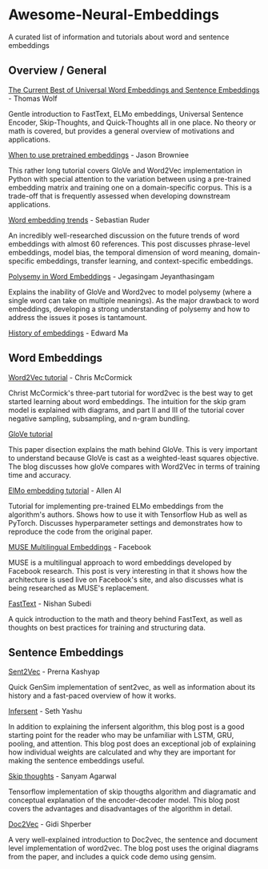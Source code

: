 # Awesome-Neural-Embeddings

A curated list of information and tutorials about word and sentence embeddings

## Overview / General

[The Current Best of Universal Word Embeddings and Sentence Embeddings](https://medium.com/huggingface/universal-word-sentence-embeddings-ce48ddc8fc3a) - Thomas Wolf

Gentle introduction to FastText, ELMo embeddings, Universal Sentence Encoder, Skip-Thoughts, and Quick-Thoughts all in one place. No theory or math is covered, but provides a general overview of motivations and applications.

[When to use pretrained embeddings](https://machinelearningmastery.com/develop-word-embeddings-python-gensim/) - Jason Browniee

This rather long tutorial covers GloVe and Word2Vec implementation in Python with special attention to the variation between using a pre-trained embedding matrix and training one on a domain-specific corpus. This is a trade-off that is frequently assessed when developing downstream applications.

[Word embedding trends](http://ruder.io/word-embeddings-2017/) - Sebastian Ruder

An incredibly well-researched discussion on the future trends of word embeddings with almost 60 references. This post discusses phrase-level embeddings, model bias, the temporal dimension of word meaning, domain-specific embeddings, transfer learning, and context-specific embeddings.

[Polysemy in Word Embeddings](https://medium.com/@jegasingamjeyanthasingam/word-embedding-to-polysemy-embedding-17274ab98418) - Jegasingam Jeyanthasingam

Explains the inability of GloVe and Word2vec to model polysemy (where a single word can take on multiple meanings). As the major drawback to word embeddings, developing a strong understanding of polysemy and how to address the issues it poses is tantamount.

[History of embeddings](https://towardsdatascience.com/3-silver-bullets-of-word-embedding-in-nlp-10fa8f50cc5a) - Edward Ma

## Word Embeddings

[Word2Vec tutorial](http://mccormickml.com/2016/04/19/word2vec-tutorial-the-skip-gram-model/) - Chris McCormick

Christ McCormick's three-part tutorial for word2vec is the best way to get started learning about word embeddings. The intuition for the skip gram model is explained with diagrams, and part II and III of the tutorial cover negative sampling, subsampling, and n-gram bundling. 

[GloVe tutorial](http://mlexplained.com/2018/04/29/paper-dissected-glove-global-vectors-for-word-representation-explained/)

This paper disection explains the math behind GloVe. This is very important to understand because GloVe is cast as a weighted-least squares objective. The blog discusses how gloVe compares with Word2Vec in terms of training time and accuracy.

[ElMo embedding tutorial](https://github.com/allenai/allennlp/blob/master/tutorials/how_to/elmo.md) - Allen AI

Tutorial for implementing pre-trained ELMo embeddings from the algorithm's authors. Shows how to use it with Tensorflow Hub as well as PyTorch. Discusses hyperparameter settings and demonstrates how to reproduce the code from the original paper.

[MUSE Multilingual Embeddings](https://code.fb.com/ml-applications/under-the-hood-multilingual-embeddings/) - Facebook

MUSE is a multilingual approach to word embeddings developed by Facebook research. This post is very interesting in that it shows how the architecture is used live on Facebook's site, and also discusses what is being researched as MUSE's replacement.

[FastText](https://towardsdatascience.com/fasttext-under-the-hood-11efc57b2b3) - Nishan Subedi

A quick introduction to the math and theory behind FastText, as well as thoughts on best practices for training and structuring data.

## Sentence Embeddings

[Sent2Vec](https://rare-technologies.com/sent2vec-an-unsupervised-approach-towards-learning-sentence-embeddings/) - Prerna Kashyap

Quick GenSim implementation of sent2vec, as well as information about its history and a fast-paced overview of how it works. 

[Infersent](https://yashuseth.blog/2018/08/06/infersent-supervised-learning-of-sentence-embeddings/) - Seth Yashu

In addition to explaining the infersent algorithm, this blog post is a good starting point for the reader who may be unfamiliar with LSTM, GRU, pooling, and attention. This blog post does an exceptional job of explaining how individual weights are calculated and why they are important for making the sentence embeddings useful.

[Skip thoughts](https://medium.com/@sanyamagarwal/my-thoughts-on-skip-thoughts-a3e773605efa) - Sanyam Agarwal

Tensorflow implementation of skip thougths algorithm and diagramatic and conceptual explanation of the encoder-decoder model. This blog post covers the advantages and disadvantages of the algorithm in detail.

[Doc2Vec](https://medium.com/scaleabout/a-gentle-introduction-to-doc2vec-db3e8c0cce5e) - Gidi Shperber

A very well-explained introduction to Doc2vec, the sentence and document level implementation of word2vec. The blog post uses the original diagrams from the paper, and includes a quick code demo using gensim.
 
